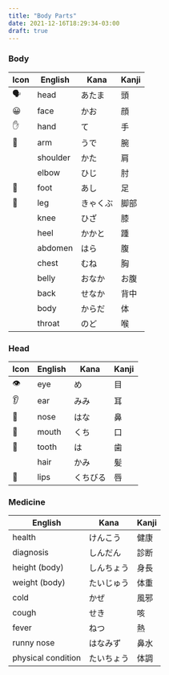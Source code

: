 ```yaml
---
title: "Body Parts"
date: 2021-12-16T18:29:34-03:00
draft: true
---
```

### Body
| Icon | English  | Kana     | Kanji | 
|------|----------|----------|-------|
| 🗣️   | head     | あたま   | 頭    |
| 😀   | face     | かお     | 顔    |
| ✋   | hand     | て       | 手    |
| 💪   | arm      | うで     | 腕    |
|      | shoulder | かた     | 肩    |
|      | elbow    | ひじ     | 肘    |
| 🦶   | foot     | あし     | 足    |
| 🦵   | leg      | きゃくぶ | 脚部  |
|      | knee     | ひざ     | 膝    |
|      | heel     | かかと   | 踵    |
|      | abdomen  | はら     | 腹    |
|      | chest    | むね     | 胸    |
|      | belly    | おなか   | お腹  |
|      | back     | せなか   | 背中  |
|      | body     | からだ   | 体    |
|      | throat   | のど     | 喉    |

### Head
| Icon | English | Kana     | Kanji | 
|------|---------|----------|-------|
| 👁️   | eye     | め       | 目    |
| 👂   | ear     | みみ     | 耳    |
| 👃   | nose    | はな     | 鼻    |
| 👄   | mouth   | くち     | 口    |
| 🦷   | tooth   | は       | 歯    |
|      | hair    | かみ     | 髪    |
| 💋   | lips    | くちびる | 唇    |

### Medicine
| English            | Kana       | Kanji |
|--------------------|------------|-------|
| health             | けんこう   | 健康  |
| diagnosis          | しんだん   | 診断  |
| height (body)      | しんちょう | 身長  |
| weight (body)      | たいじゅう | 体重  |
| cold               | かぜ       | 風邪  |
| cough              | せき       | 咳    |
| fever              | ねつ       | 熱    |
| runny nose         | はなみず   | 鼻水  |
| physical condition | たいちょう | 体調  |
